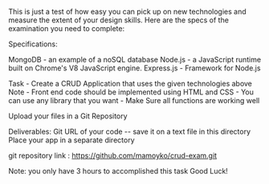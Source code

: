 
This is just a test of how easy you can pick up on new technologies
and measure the extent of your design skills.
Here are the specs of the examination you need to complete:

Specifications:

MongoDB - an example of a noSQL database
Node.js -  a JavaScript runtime built on Chrome's V8 JavaScript engine.
Express.js - Framework for Node.js

Task - Create a CRUD Application that uses the given technologies above
Note - Front end code should be implemented using HTML and CSS
     - You can use any library that you want
     - Make Sure all functions are working well

Upload your files in a Git Repository

Deliverables:
Git URL of your code -- save it on a text file in this directory
Place your app in a separate directory

git repository link : https://github.com/mamoyko/crud-exam.git

Note: you only have 3 hours to accomplished this task Good Luck!
